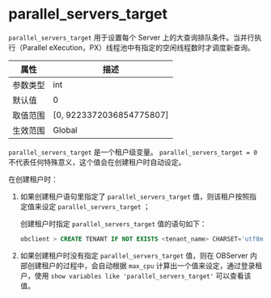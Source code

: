 parallel_servers_target 
============================================

`parallel_servers_target` 用于设置每个 Server 上的大查询排队条件。当并行执行（Parallel eXecution，PX）线程池中有指定的空闲线程数时才调度新查询。


| **属性** |           **描述**           |
|--------|----------------------------|
| 参数类型   | int                        |
| 默认值    | 0                          |
| 取值范围   | \[0, 9223372036854775807\] |
| 生效范围   | Global                     |

`parallel_servers_target` 是一个租户级变量。
`parallel_servers_target = 0` 不代表任何特殊意义，这个值会在创建租户时自动设定。

在创建租户时：

1. 如果创建租户语句里指定了 `parallel_servers_target` 值，则该租户按照指定值来设定 `parallel_servers_target` ；

   创建租户时指定 `parallel_servers_target` 值的语句如下：

   ```sql
   obclient > CREATE TENANT IF NOT EXISTS <tenant_name> CHARSET='utf8mb4', ZONE_LIST=('zone1'), PRIMARY_ZONE='zone1', RESOURCE_POOL_LIST=('<pool_name>') set parallel_servers_target = 5;
   ```

2. 如果创建租户时没有指定 `parallel_servers_target` 值，则在 OBServer 内部创建租户的过程中，会自动根据 `max_cpu` 计算出一个值来设定，通过登录租户，使用 `show variables like 'parallel_servers_target'` 可以查看该值。
